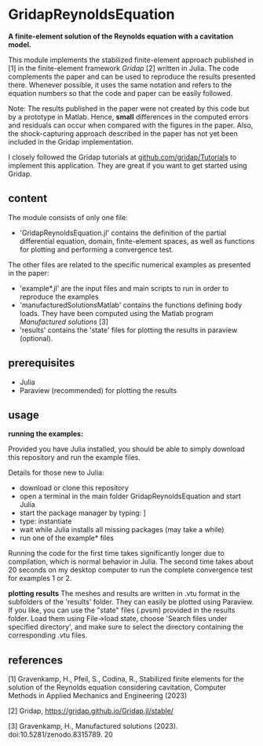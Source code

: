 # GridapReynoldsEquation

**A finite-element solution of the Reynolds equation with a cavitation model.**

This module implements the stabilized finite-element approach published in [1] in the finite-element framework *Gridap* [2] written in Julia. The code complements the paper and can be used to reproduce the results presented there. 
Whenever possible, it uses the same notation and refers to the equation numbers so that the code and paper can be easily followed.

Note: The results published in the paper were not created by this code but by a prototype in Matlab. Hence, **small** differences in the computed errors and residuals can occur when compared with the figures in the paper. 
Also, the shock-capturing approach described in the paper has not yet been included in the Gridap implementation.

I closely followed the Gridap tutorials at [github.com/gridap/Tutorials](https://github.com/gridap/Tutorials) to implement this application. They are great if you want to get started using Gridap.

## content
The module consists of only one file: 
- 'GridapReynoldsEquation.jl' contains the definition of the partial differential equation, domain, finite-element spaces, as well as functions for plotting and performing a convergence test.
  
The other files are related to the specific numerical examples as presented in the paper:

- 'example*.jl' are the input files and main scripts to run in order to reproduce the examples
- 'manufacturedSolutionsMatlab' contains the functions defining body loads. They have been computed using the Matlab program *Manufactured solutions* [3]
- 'results' contains the 'state' files for plotting the results in paraview (optional).

## prerequisites
- Julia
- Paraview (recommended) for plotting the results

## usage
**running the examples:**

Provided you have Julia installed, you should be able to simply download this repository and run the example files.

Details for those new to Julia:
- download or clone this repository
- open a terminal in the main folder GridapReynoldsEquation and start Julia
- start the package manager by typing: ]
- type: instantiate
- wait while Julia installs all missing packages (may take a while)
- run one of the example* files

Running the code for the first time takes significantly longer due to compilation, which is normal behavior in Julia. The second time takes about 20 seconds on my desktop computer to run the complete convergence test for examples 1 or 2.  

**plotting results**
The meshes and results are written in .vtu format in the subfolders of the 'results' folder. They can easily be plotted using Paraview. If you like, you can use the "state" files (.pvsm) provided in the results folder. 
Load them using File->load state, choose 'Search files under specified directory', and make sure to select the directory containing the corresponding .vtu files.

## references  
[1] Gravenkamp, H., Pfeil, S., Codina, R., Stabilized finite elements for the solution of the Reynolds equation considering cavitation, Computer Methods in Applied Mechanics and Engineering (2023)

[2] Gridap, https://gridap.github.io/Gridap.jl/stable/

[3] Gravenkamp, H., Manufactured solutions (2023). doi:10.5281/zenodo.8315789.
20
